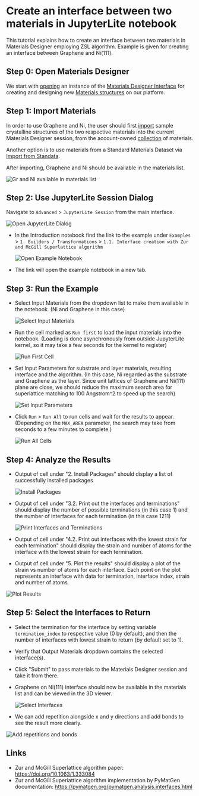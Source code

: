 # Create an interface between two materials in JupyterLite notebook

This tutorial explains how to create an interface between two materials in Materials Designer employing ZSL algorithm. Example is given for creating an interface between Graphene and Ni(111).

## Step 0: Open Materials Designer

We start with [opening](../../entities-general/actions/create.md) an instance of the [Materials Designer Interface](../../materials-designer/overview.md) for creating and designing new [Materials structures](../../materials/overview.md) on our platform.

## Step 1: Import Materials

In order to use Graphene and Ni, the user should first [import](../../materials-designer/header-menu/input-output/import.md) sample crystalline structures of the two respective materials into the current Materials Designer session, from the account-owned [collection](../../accounts/collections.md) of materials.

Another option is to use materials from a Standard Materials Dataset via [Import from Standata](../../materials-designer/header-menu/input-output/standata-import.md).

After importing, Graphene and Ni should be available in the materials list.

<img src="/images/materials-designer/import/graphene_and_ni_imported.webp" alt="Gr and Ni available in materials list"/>

## Step 2: Use JupyterLite Session Dialog

Navigate to `Advanced` > `JupyterLite Session` from the main interface.

  <img src="/images/tutorials/interface_with_zsl/1_select_jupyterlite_session.webp" alt="Open JupyterLite Dialog"/>

- In the Introduction notebook find the link to the example under `Examples` > `1. Builders / Transformations` > `1.1. Interface creation with Zur and McGill Superlattice algorithm`

  <img src="/images/tutorials/interface_with_zsl/2_introduction_notebook.webp" alt="Open Example Notebook"/>
  
- The link will open the example notebook in a new tab.

## Step 3: Run the Example

- Select Input Materials from the dropdown list to make them available in the notebook. (Ni and Graphene in this case)

  <img src="/images/tutorials/interface_with_zsl/3_select_materials.webp" alt="Select Input Materials"/>
  
- Run the cell marked as `Run first` to load the input materials into the notebook. (Loading is done asynchronously from outside JupyterLite kernel, so it may take a few seconds for the kernel to register)

  <img src="/images/tutorials/interface_with_zsl/4_load_materials.webp" alt="Run First Cell"/>
  
- Set Input Parameters for substrate and layer materials, resulting interface and the algorithm. (In this case, Ni regarded as the substrate and Graphene as the layer. Since unit lattices of Graphene and Ni(111) plane are close, we should reduce the maximum search area for superlattice matching to 100 Angstrom^2 to speed up the search)

  <img src="/images/tutorials/interface_with_zsl/5_set_input_parameters.webp" alt="Set Input Parameters"/>
  
- Click `Run` > `Run All` to run cells and wait for the results to appear. (Depending on the `MAX_AREA` parameter, the search may take from seconds to a few minutes to complete.)

  <img src="/images/tutorials/interface_with_zsl/6_run_all_cells.webp" alt="Run All Cells"/>

## Step 4: Analyze the Results
- Output of cell under "2. Install Packages" should display a list of successfully installed packages

  <img src="/images/tutorials/interface_with_zsl/7_installed_packages.webp" alt="Install Packages"/>
  
- Output of cell under "3.2. Print out the interfaces and terminations" should display the number of possible terminations (in this case 1) and the number of interfaces for each termination (in this case 1211)

  <img src="/images/tutorials/interface_with_zsl/9_found_interfaces.webp" alt="Print Interfaces and Terminations"/>
  
- Output of cell under "4.2. Print out interfaces with the lowest strain for each termination" should display the strain and number of atoms for the interface with the lowest strain for each termination.
- Output of cell under "5. Plot the results" should display a plot of the strain vs number of atoms for each interface. Each point on the plot represents an interface with data for termination, interface index, strain and number of atoms.

<img src="/images/tutorials/interface_with_zsl/10_plot_found_interfaces.webp" alt="Plot Results"/>

## Step 5: Select the Interfaces to Return
- Select the termination for the interface by setting variable `termination_index` to respective value (0 by default), and then the number of interfaces with lowest strain to return (by default set to 1).
- Verify that Output Materials dropdown contains the selected interface(s).
- Click "Submit" to pass materials to the Materials Designer session and take it from there.
- Graphene on Ni(111) interface should now be available in the materials list and can be viewed in the 3D viewer.

  <img src="/images/tutorials/interface_with_zsl/11_view_interface_in_md.webp" alt="Select Interfaces"/>
  
- We can add repetition alongside x and y directions and add bonds to see the result more clearly.

<img src="/images/tutorials/interface_with_zsl/12_add_repetition_and_bonds.webp" alt="Add repetitions and bonds"/>

## Links
- Zur and McGill Superlattice algorithm paper: https://doi.org/10.1063/1.333084
- Zur and McGill Superlattice algorithm implementation by PyMatGen documentation: https://pymatgen.org/pymatgen.analysis.interfaces.html